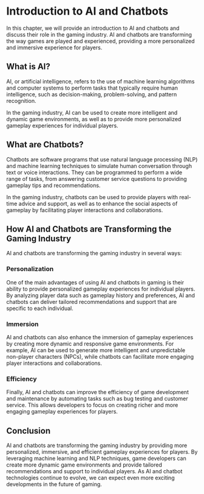 Introduction to AI and Chatbots
==========================================================================================

In this chapter, we will provide an introduction to AI and chatbots and discuss their role in the gaming industry. AI and chatbots are transforming the way games are played and experienced, providing a more personalized and immersive experience for players.

What is AI?
-----------

AI, or artificial intelligence, refers to the use of machine learning algorithms and computer systems to perform tasks that typically require human intelligence, such as decision-making, problem-solving, and pattern recognition.

In the gaming industry, AI can be used to create more intelligent and dynamic game environments, as well as to provide more personalized gameplay experiences for individual players.

What are Chatbots?
------------------

Chatbots are software programs that use natural language processing (NLP) and machine learning techniques to simulate human conversation through text or voice interactions. They can be programmed to perform a wide range of tasks, from answering customer service questions to providing gameplay tips and recommendations.

In the gaming industry, chatbots can be used to provide players with real-time advice and support, as well as to enhance the social aspects of gameplay by facilitating player interactions and collaborations.

How AI and Chatbots are Transforming the Gaming Industry
--------------------------------------------------------

AI and chatbots are transforming the gaming industry in several ways:

### Personalization

One of the main advantages of using AI and chatbots in gaming is their ability to provide personalized gameplay experiences for individual players. By analyzing player data such as gameplay history and preferences, AI and chatbots can deliver tailored recommendations and support that are specific to each individual.

### Immersion

AI and chatbots can also enhance the immersion of gameplay experiences by creating more dynamic and responsive game environments. For example, AI can be used to generate more intelligent and unpredictable non-player characters (NPCs), while chatbots can facilitate more engaging player interactions and collaborations.

### Efficiency

Finally, AI and chatbots can improve the efficiency of game development and maintenance by automating tasks such as bug testing and customer service. This allows developers to focus on creating richer and more engaging gameplay experiences for players.

Conclusion
----------

AI and chatbots are transforming the gaming industry by providing more personalized, immersive, and efficient gameplay experiences for players. By leveraging machine learning and NLP techniques, game developers can create more dynamic game environments and provide tailored recommendations and support to individual players. As AI and chatbot technologies continue to evolve, we can expect even more exciting developments in the future of gaming.
